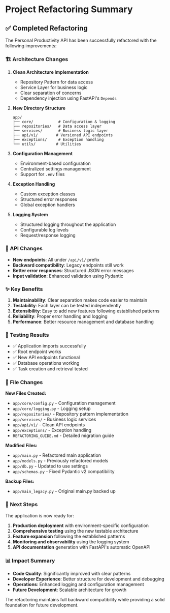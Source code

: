 # Project Refactoring Summary

## ✅ Completed Refactoring

The Personal Productivity API has been successfully refactored with the following improvements:

### 🏗️ Architecture Changes

1. **Clean Architecture Implementation**
   - Repository Pattern for data access
   - Service Layer for business logic
   - Clear separation of concerns
   - Dependency injection using FastAPI's `Depends`

2. **New Directory Structure**
   ```
   app/
   ├── core/           # Configuration & logging
   ├── repositories/   # Data access layer
   ├── services/       # Business logic layer
   ├── api/v1/        # Versioned API endpoints
   ├── exceptions/     # Exception handling
   └── utils/         # Utilities
   ```

3. **Configuration Management**
   - Environment-based configuration
   - Centralized settings management
   - Support for `.env` files

4. **Exception Handling**
   - Custom exception classes
   - Structured error responses
   - Global exception handlers

5. **Logging System**
   - Structured logging throughout the application
   - Configurable log levels
   - Request/response logging

### 🔄 API Changes

- **New endpoints**: All under `/api/v1/` prefix
- **Backward compatibility**: Legacy endpoints still work
- **Better error responses**: Structured JSON error messages
- **Input validation**: Enhanced validation using Pydantic

### ✨ Key Benefits

1. **Maintainability**: Clear separation makes code easier to maintain
2. **Testability**: Each layer can be tested independently
3. **Extensibility**: Easy to add new features following established patterns
4. **Reliability**: Proper error handling and logging
5. **Performance**: Better resource management and database handling

### 🧪 Testing Results

- ✅ Application imports successfully
- ✅ Root endpoint works
- ✅ New API endpoints functional
- ✅ Database operations working
- ✅ Task creation and retrieval tested

### 📁 File Changes

**New Files Created:**
- `app/core/config.py` - Configuration management
- `app/core/logging.py` - Logging setup
- `app/repositories/` - Repository pattern implementation
- `app/services/` - Business logic services
- `app/api/v1/` - Clean API endpoints
- `app/exceptions/` - Exception handling
- `REFACTORING_GUIDE.md` - Detailed migration guide

**Modified Files:**
- `app/main.py` - Refactored main application
- `app/models.py` - Previously refactored models
- `app/db.py` - Updated to use settings
- `app/schemas.py` - Fixed Pydantic v2 compatibility

**Backup Files:**
- `app/main_legacy.py` - Original main.py backed up

### 🚀 Next Steps

The application is now ready for:

1. **Production deployment** with environment-specific configuration
2. **Comprehensive testing** using the new testable architecture
3. **Feature expansion** following the established patterns
4. **Monitoring and observability** using the logging system
5. **API documentation** generation with FastAPI's automatic OpenAPI

### 📊 Impact Summary

- **Code Quality**: Significantly improved with clear patterns
- **Developer Experience**: Better structure for development and debugging
- **Operations**: Enhanced logging and configuration management
- **Future Development**: Scalable architecture for growth

The refactoring maintains full backward compatibility while providing a solid foundation for future development.
